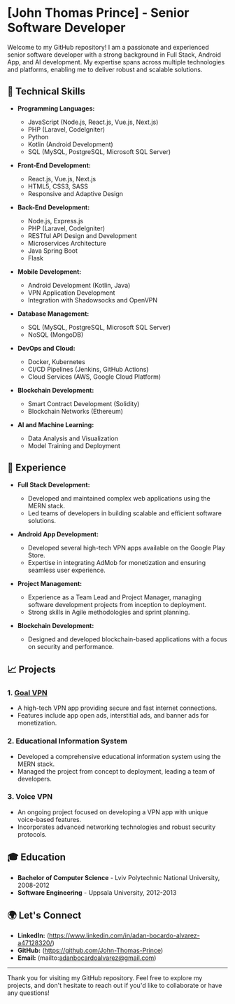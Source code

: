 # [John Thomas Prince] - Senior Software Developer

Welcome to my GitHub repository! I am a passionate and experienced senior software developer with a strong background in Full Stack, Android App, and AI development. My expertise spans across multiple technologies and platforms, enabling me to deliver robust and scalable solutions.

## 🔧 Technical Skills

- **Programming Languages:** 
  - JavaScript (Node.js, React.js, Vue.js, Next.js)
  - PHP (Laravel, CodeIgniter)
  - Python
  - Kotlin (Android Development)
  - SQL (MySQL, PostgreSQL, Microsoft SQL Server)

- **Front-End Development:**
  - React.js, Vue.js, Next.js
  - HTML5, CSS3, SASS
  - Responsive and Adaptive Design

- **Back-End Development:**
  - Node.js, Express.js
  - PHP (Laravel, CodeIgniter)
  - RESTful API Design and Development
  - Microservices Architecture
  - Java Spring Boot
  - Flask

- **Mobile Development:**
  - Android Development (Kotlin, Java)
  - VPN Application Development
  - Integration with Shadowsocks and OpenVPN

- **Database Management:**
  - SQL (MySQL, PostgreSQL, Microsoft SQL Server)
  - NoSQL (MongoDB)

- **DevOps and Cloud:**
  - Docker, Kubernetes
  - CI/CD Pipelines (Jenkins, GitHub Actions)
  - Cloud Services (AWS, Google Cloud Platform)

- **Blockchain Development:**
  - Smart Contract Development (Solidity)
  - Blockchain Networks (Ethereum)

- **AI and Machine Learning:**
  - Data Analysis and Visualization
  - Model Training and Deployment

## 🚀 Experience

- **Full Stack Development:**
  - Developed and maintained complex web applications using the MERN stack.
  - Led teams of developers in building scalable and efficient software solutions.

- **Android App Development:**
  - Developed several high-tech VPN apps available on the Google Play Store.
  - Expertise in integrating AdMob for monetization and ensuring seamless user experience.

- **Project Management:**
  - Experience as a Team Lead and Project Manager, managing software development projects from inception to deployment.
  - Strong skills in Agile methodologies and sprint planning.

- **Blockchain Development:**
  - Designed and developed blockchain-based applications with a focus on security and performance.

## 📈 Projects

### 1. **[Goal VPN](https://play.google.com/store/apps/details?id=com.goal.vpn)**
   - A high-tech VPN app providing secure and fast internet connections.
   - Features include app open ads, interstitial ads, and banner ads for monetization.

### 2. **Educational Information System**
   - Developed a comprehensive educational information system using the MERN stack.
   - Managed the project from concept to deployment, leading a team of developers.

### 3. **Voice VPN**
   - An ongoing project focused on developing a VPN app with unique voice-based features.
   - Incorporates advanced networking technologies and robust security protocols.

## 🎓 Education

- **Bachelor of Computer Science** - Lviv Polytechnic National University, 2008-2012
- **Software Engineering** - Uppsala University, 2012-2013

## 🌍 Let's Connect

- **LinkedIn:** (https://www.linkedin.com/in/adan-bocardo-alvarez-a47128320/)
- **GitHub:** (https://github.com/John-Thomas-Prince)
- **Email:** (mailto:adanbocardoalvarez@gmail.com)

---

Thank you for visiting my GitHub repository. Feel free to explore my projects, and don't hesitate to reach out if you'd like to collaborate or have any questions!
